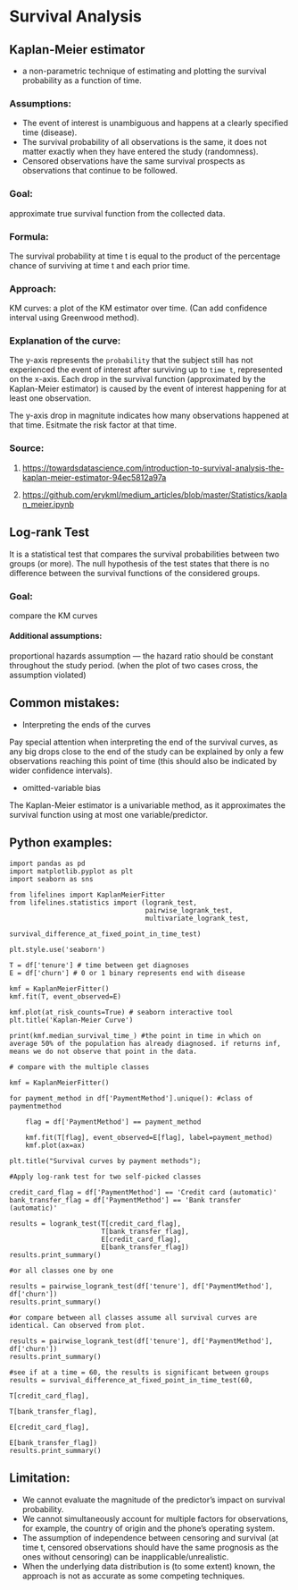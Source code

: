 # Survival Analysis

## Kaplan-Meier estimator

- a non-parametric technique of estimating and plotting the survival probability as a function of time.

### Assumptions:
- The event of interest is unambiguous and happens at a clearly specified time (disease).
- The survival probability of all observations is the same, it does not matter exactly when they have entered the study (randomness).
- Censored observations have the same survival prospects as observations that continue to be followed.

### Goal:
approximate true survival function from the collected data.

### Formula:
The survival probability at time t is equal to the product of the percentage chance of surviving at time t and each prior time.

### Approach:
KM curves: a plot of the KM estimator over time. (Can add confidence interval using Greenwood method).

### Explanation of the curve:
The y-axis represents the ```probability``` that the subject still has not experienced the event of interest after surviving up to ```time t```, represented on the x-axis. Each drop in the survival function (approximated by the Kaplan-Meier estimator) is caused by the event of interest happening for at least one observation.

The y-axis drop in magnitute indicates how many observations happened at that time. Esitmate the risk factor at that time.

### Source:
1. https://towardsdatascience.com/introduction-to-survival-analysis-the-kaplan-meier-estimator-94ec5812a97a

2. https://github.com/erykml/medium_articles/blob/master/Statistics/kaplan_meier.ipynb

## Log-rank Test

It is a statistical test that compares the survival probabilities between two groups (or more). The null hypothesis of the test states that there is no difference between the survival functions of the considered groups.

### Goal:
compare the KM curves

#### Additional assumptions:
proportional hazards assumption — the hazard ratio should be constant throughout the study period. (when the plot of two cases cross, the assumption violated)

## Common mistakes:

- Interpreting the ends of the curves

Pay special attention when interpreting the end of the survival curves, as any big drops close to the end of the study can be explained by only a few observations reaching this point of time (this should also be indicated by wider confidence intervals).

- omitted-variable bias

The Kaplan-Meier estimator is a univariable method, as it approximates the survival function using at most one variable/predictor.

## Python examples:
```
import pandas as pd
import matplotlib.pyplot as plt
import seaborn as sns

from lifelines import KaplanMeierFitter 
from lifelines.statistics import (logrank_test, 
                                  pairwise_logrank_test, 
                                  multivariate_logrank_test, 
                                  survival_difference_at_fixed_point_in_time_test)

plt.style.use('seaborn')

T = df['tenure'] # time between get diagnoses
E = df['churn'] # 0 or 1 binary represents end with disease

kmf = KaplanMeierFitter()
kmf.fit(T, event_observed=E)

kmf.plot(at_risk_counts=True) # seaborn interactive tool
plt.title('Kaplan-Meier Curve')

print(kmf.median_survival_time_) #the point in time in which on average 50% of the population has already diagnosed. if returns inf, means we do not observe that point in the data.

# compare with the multiple classes

kmf = KaplanMeierFitter()

for payment_method in df['PaymentMethod'].unique(): #class of paymentmethod
    
    flag = df['PaymentMethod'] == payment_method
    
    kmf.fit(T[flag], event_observed=E[flag], label=payment_method)
    kmf.plot(ax=ax)

plt.title("Survival curves by payment methods");

#Apply log-rank test for two self-picked classes

credit_card_flag = df['PaymentMethod'] == 'Credit card (automatic)'
bank_transfer_flag = df['PaymentMethod'] == 'Bank transfer (automatic)'

results = logrank_test(T[credit_card_flag], 
                       T[bank_transfer_flag], 
                       E[credit_card_flag], 
                       E[bank_transfer_flag])
results.print_summary()

#or all classes one by one

results = pairwise_logrank_test(df['tenure'], df['PaymentMethod'], df['churn'])
results.print_summary()

#or compare between all classes assume all survival curves are identical. Can observed from plot.

results = pairwise_logrank_test(df['tenure'], df['PaymentMethod'], df['churn'])
results.print_summary() 

#see if at a time = 60, the results is significant between groups
results = survival_difference_at_fixed_point_in_time_test(60, 
                                                          T[credit_card_flag], 
                                                          T[bank_transfer_flag], 
                                                          E[credit_card_flag], 
                                                          E[bank_transfer_flag])
results.print_summary()
```

## Limitation:
- We cannot evaluate the magnitude of the predictor’s impact on survival probability.
- We cannot simultaneously account for multiple factors for observations, for example, the country of origin and the phone’s operating system.
- The assumption of independence between censoring and survival (at time t, censored observations should have the same prognosis as the ones without censoring) can be inapplicable/unrealistic.
- When the underlying data distribution is (to some extent) known, the approach is not as accurate as some competing techniques.

